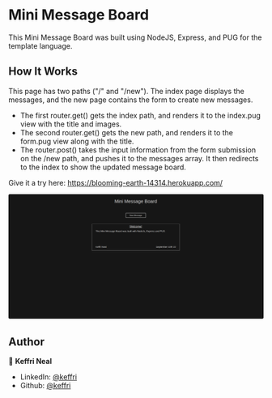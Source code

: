 <h1>Mini Message Board</h1>

This Mini Message Board was built using NodeJS, Express, and PUG for the template language.

## How It Works

This page has two paths ("/" and "/new"). The index page displays the messages, and the new page contains the form to create new messages.

<ul>
    <li>The first router.get() gets the index path, and renders it to the index.pug view with the title and images.</li>
    <li>The second router.get() gets the new path, and renders it to the form.pug view along with the title.</li>
    <li>The router.post() takes the input information from the form submission on the /new path, and pushes it to the messages array. It then redirects to the index to show the updated message board.</li>
</ul>

Give it a try here: https://blooming-earth-14314.herokuapp.com/

<p align="center">
  <img src="/public/images/miniMessageBoardPreview.png" width="1000" title="Mini Message Board Preview">
</p>

## Author

👤 **Keffri Neal**

- LinkedIn: [@keffri](https://www.linkedin.com/in/keffri/)
- Github: [@keffri](https://github.com/keffri)
